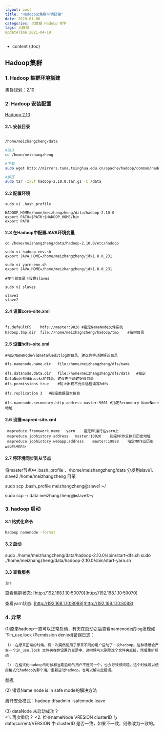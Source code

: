 ```yaml
---
layout: post
title: "Hadoop之集群环境搭建"
date: 2020-01-06
categories: 大数据 Hadoop NTP
tags: 大数据
updateTime:2021-04-19
---
```


* content
{:toc}
## Hadoop集群
### 1. Hadoop 集群环境搭建

集群规划：2.10

### 2. Hadoop 安装配置

[Hadoop 2.10](http://mirrors.tuna.tsinghua.edu.cn/apache/hadoop/common/hadoop-2.10.0/hadoop-2.10.0.tar.gz)

#### 2.1. 安装目录

```sh

/home/meizhangzheng/data

#进入
cd /home/meizhangzheng

#下载
sudo wget http://mirrors.tuna.tsinghua.edu.cn/apache/hadoop/common/hadoop-2.10.0/hadoop-2.10.0.tar.gz

#解压
sudo tar -zxvf hadoop-2.10.0.tar.gz -C /data

```
#### 2.2 配置环境

```shell
sudo vi .bash_profile

HADOOP_HOME=/home/meizhangzheng/data/hadoop-2.10.0
export PATH=$PATH:$HADOOP_HOME/bin
export PATH
```

 
    

#### 2.3 在Hadoop中配置JAVA环境变量

```shell
cd /home/meizhangzheng/data/hadoop-2.10.0/etc/hadoop

sudo vi hadoop-env.sh
export JAVA_HOME=/home/meizhangzheng/jdk1.8.0_231

sudo vi yarn-env.sh
export JAVA_HOME=/home/meizhangzheng/jdk1.8.0_231

#在当前目录下设置slaves

sudo vi slaves 

slave1
slave2
```

#### 2.4 设置core-site.xml

```shell

fs.defaultFS	hdfs://master:9820 #指定NameNode文件系统
hadoop.tmp.dir	file://home/meizhagnzheng/hadoop/tmp 	#临时目录

```

#### 2.5 设置hdfs-site.xml

```shell
#指定NameNode存储meta和editlog的目录，建议先手动建好该目录

dfs.namenode.name.dir	file:/home/meizhangzheng/dfs/name  

dfs.datanode.data.dir	file:/home/meizhangzheng/dfs/data	#指定DataNode存储blocks的目录，建议先手动建好该目录
dfs.permissions	true	#防止出现不允许远程读写hdfs

dfs.replication	3	#指定数据副本数目

dfs.namenode.secondary.http-address	master:9001	#指定Secondary NameNode地址
```

#### 2.6 设置mapred-site.xml

    
     mapreduce.framework.name	yarn 	指定MR运行在yarn上
     mapreduce.jobhistory.address	master:10020	指定MR作业执行历史地址
     mapreduce.jobhistory.webapp.address	master:19888	指定MR作业历史web应用地址
    

#### 2.7  将环境同步到从节点

将master节点中 .bash_profile 、/home/meizhangzheng/data 分发到slave1、slave2 /home/meizhangzheng 目录

sudo scp .bash_profile meizhangzheng@slave1:~/

sudo scp -r data meizhangzheng@slave1:~/

### 3. hadoop 启动

#### 3.1 格式化命令

```sh
hadoop namenode -format
```

#### 3.2 启动

sudo ./home/meizhangzheng/data/hadoop-2.10.0/sbin/start-dfs.sh
sudo ./home/meizhangzheng/data/hadoop-2.10.0/sbin/start-yarn.sh

#### 3.3 查看服务

```sh
jps
```

查看集群状态:
[http://192.168.1.10:50070](http://192.168.1.10:50070)

查看yarn状态:
[http://192.168.1.10:8088](http://192.168.1.10:8088)

### 4. 异常 

(1)原来hadoop一直可以正常启动，有天在启动之后查看namenode的log发现如下in_use.lock (Permission denied)错误日志：

 	 1）：在原来正常的时候，有一次突然使用了原来不同的用户启动了一次hadoop。这种场景会产生一个in_use.lock 文件夹在你设置的目录中，这时候可以删除这个文件夹直接，然后重新启动

 	 2）：在格式化hadoop的时候和当期启动的用户不是同一个，也会导致该问题。这个时候可以使用格式化hadoop的那个用户重新启动hadoop。也可以解决此错误。

[参考](https://blog.csdn.net/caoshichaocaoshichao/article/details/12879821)

  (2) 错误Name node is in safe mode的解决方法

   离开安全模式：hadoop dfsadmin -safemode leave

  (3) dataNode 未启动成功？   
    <1. 再次重启？
    <2. 检查nameNode VRESION clusterID 与 data/current/VERSION 中 clusterID 是否一致，如果不一致，则修改为一致的。